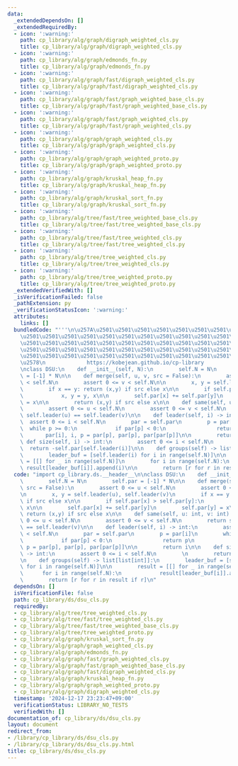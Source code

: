 ```yaml
---
data:
  _extendedDependsOn: []
  _extendedRequiredBy:
  - icon: ':warning:'
    path: cp_library/alg/graph/digraph_weighted_cls.py
    title: cp_library/alg/graph/digraph_weighted_cls.py
  - icon: ':warning:'
    path: cp_library/alg/graph/edmonds_fn.py
    title: cp_library/alg/graph/edmonds_fn.py
  - icon: ':warning:'
    path: cp_library/alg/graph/fast/digraph_weighted_cls.py
    title: cp_library/alg/graph/fast/digraph_weighted_cls.py
  - icon: ':warning:'
    path: cp_library/alg/graph/fast/graph_weighted_base_cls.py
    title: cp_library/alg/graph/fast/graph_weighted_base_cls.py
  - icon: ':warning:'
    path: cp_library/alg/graph/fast/graph_weighted_cls.py
    title: cp_library/alg/graph/fast/graph_weighted_cls.py
  - icon: ':warning:'
    path: cp_library/alg/graph/graph_weighted_cls.py
    title: cp_library/alg/graph/graph_weighted_cls.py
  - icon: ':warning:'
    path: cp_library/alg/graph/graph_weighted_proto.py
    title: cp_library/alg/graph/graph_weighted_proto.py
  - icon: ':warning:'
    path: cp_library/alg/graph/kruskal_heap_fn.py
    title: cp_library/alg/graph/kruskal_heap_fn.py
  - icon: ':warning:'
    path: cp_library/alg/graph/kruskal_sort_fn.py
    title: cp_library/alg/graph/kruskal_sort_fn.py
  - icon: ':warning:'
    path: cp_library/alg/tree/fast/tree_weighted_base_cls.py
    title: cp_library/alg/tree/fast/tree_weighted_base_cls.py
  - icon: ':warning:'
    path: cp_library/alg/tree/fast/tree_weighted_cls.py
    title: cp_library/alg/tree/fast/tree_weighted_cls.py
  - icon: ':warning:'
    path: cp_library/alg/tree/tree_weighted_cls.py
    title: cp_library/alg/tree/tree_weighted_cls.py
  - icon: ':warning:'
    path: cp_library/alg/tree/tree_weighted_proto.py
    title: cp_library/alg/tree/tree_weighted_proto.py
  _extendedVerifiedWith: []
  _isVerificationFailed: false
  _pathExtension: py
  _verificationStatusIcon: ':warning:'
  attributes:
    links: []
  bundledCode: "'''\n\u257A\u2501\u2501\u2501\u2501\u2501\u2501\u2501\u2501\u2501\u2501\
    \u2501\u2501\u2501\u2501\u2501\u2501\u2501\u2501\u2501\u2501\u2501\u2501\u2501\
    \u2501\u2501\u2501\u2501\u2501\u2501\u2501\u2501\u2501\u2501\u2501\u2501\u2501\
    \u2501\u2501\u2501\u2501\u2501\u2501\u2501\u2501\u2501\u2501\u2501\u2501\u2501\
    \u2501\u2501\u2501\u2501\u2501\u2501\u2501\u2501\u2501\u2501\u2501\u2501\u2501\
    \u2578\n             https://kobejean.github.io/cp-library               \n'''\n\
    \nclass DSU:\n    def __init__(self, N):\n        self.N = N\n        self.par\
    \ = [-1] * N\n\n    def merge(self, u, v, src = False):\n        assert 0 <= u\
    \ < self.N\n        assert 0 <= v < self.N\n\n        x, y = self.leader(u), self.leader(v)\n\
    \        if x == y: return (x,y) if src else x\n\n        if self.par[x] > self.par[y]:\n\
    \            x, y = y, x\n\n        self.par[x] += self.par[y]\n        self.par[y]\
    \ = x\n\n        return (x,y) if src else x\n\n    def same(self, u: int, v: int):\n\
    \        assert 0 <= u < self.N\n        assert 0 <= v < self.N\n        return\
    \ self.leader(u) == self.leader(v)\n\n    def leader(self, i) -> int:\n      \
    \  assert 0 <= i < self.N\n        par = self.par\n        p = par[i]\n      \
    \  while p >= 0:\n            if par[p] < 0:\n                return p\n     \
    \       par[i], i, p = par[p], par[p], par[par[p]]\n\n        return i\n\n   \
    \ def size(self, i) -> int:\n        assert 0 <= i < self.N\n        \n      \
    \  return -self.par[self.leader(i)]\n\n    def groups(self) -> list[list[int]]:\n\
    \        leader_buf = [self.leader(i) for i in range(self.N)]\n\n        result\
    \ = [[] for _ in range(self.N)]\n        for i in range(self.N):\n           \
    \ result[leader_buf[i]].append(i)\n\n        return [r for r in result if r]\n"
  code: "import cp_library.ds.__header__\n\nclass DSU:\n    def __init__(self, N):\n\
    \        self.N = N\n        self.par = [-1] * N\n\n    def merge(self, u, v,\
    \ src = False):\n        assert 0 <= u < self.N\n        assert 0 <= v < self.N\n\
    \n        x, y = self.leader(u), self.leader(v)\n        if x == y: return (x,y)\
    \ if src else x\n\n        if self.par[x] > self.par[y]:\n            x, y = y,\
    \ x\n\n        self.par[x] += self.par[y]\n        self.par[y] = x\n\n       \
    \ return (x,y) if src else x\n\n    def same(self, u: int, v: int):\n        assert\
    \ 0 <= u < self.N\n        assert 0 <= v < self.N\n        return self.leader(u)\
    \ == self.leader(v)\n\n    def leader(self, i) -> int:\n        assert 0 <= i\
    \ < self.N\n        par = self.par\n        p = par[i]\n        while p >= 0:\n\
    \            if par[p] < 0:\n                return p\n            par[i], i,\
    \ p = par[p], par[p], par[par[p]]\n\n        return i\n\n    def size(self, i)\
    \ -> int:\n        assert 0 <= i < self.N\n        \n        return -self.par[self.leader(i)]\n\
    \n    def groups(self) -> list[list[int]]:\n        leader_buf = [self.leader(i)\
    \ for i in range(self.N)]\n\n        result = [[] for _ in range(self.N)]\n  \
    \      for i in range(self.N):\n            result[leader_buf[i]].append(i)\n\n\
    \        return [r for r in result if r]\n"
  dependsOn: []
  isVerificationFile: false
  path: cp_library/ds/dsu_cls.py
  requiredBy:
  - cp_library/alg/tree/tree_weighted_cls.py
  - cp_library/alg/tree/fast/tree_weighted_cls.py
  - cp_library/alg/tree/fast/tree_weighted_base_cls.py
  - cp_library/alg/tree/tree_weighted_proto.py
  - cp_library/alg/graph/kruskal_sort_fn.py
  - cp_library/alg/graph/graph_weighted_cls.py
  - cp_library/alg/graph/edmonds_fn.py
  - cp_library/alg/graph/fast/graph_weighted_cls.py
  - cp_library/alg/graph/fast/graph_weighted_base_cls.py
  - cp_library/alg/graph/fast/digraph_weighted_cls.py
  - cp_library/alg/graph/kruskal_heap_fn.py
  - cp_library/alg/graph/graph_weighted_proto.py
  - cp_library/alg/graph/digraph_weighted_cls.py
  timestamp: '2024-12-17 23:23:47+09:00'
  verificationStatus: LIBRARY_NO_TESTS
  verifiedWith: []
documentation_of: cp_library/ds/dsu_cls.py
layout: document
redirect_from:
- /library/cp_library/ds/dsu_cls.py
- /library/cp_library/ds/dsu_cls.py.html
title: cp_library/ds/dsu_cls.py
---
```


